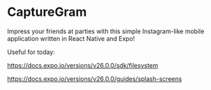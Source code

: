 # CaptureGram

Impress your friends at parties with this simple Instagram-like mobile application written in React Native and Expo!

Useful for today:

https://docs.expo.io/versions/v26.0.0/sdk/filesystem

https://docs.expo.io/versions/v26.0.0/guides/splash-screens
